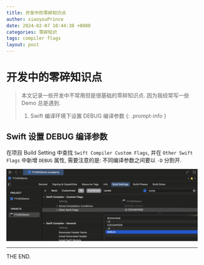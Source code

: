```yaml
---
title: 开发中的零碎知识点
auther: xiaoyouPrince
date: 2024-02-07 10:44:38 +0800
categories: 零碎知识
tags: compiler flags
layout: post
---
```


# 开发中的零碎知识点

> 本文记录一些开发中不常用但是很基础的零碎知识点. 因为我经常写一些 Demo 总是遇到.
> 1. Swift 编译环境下设置 DEBUG 编译参数
> {: .prompt-info }

## Swift 设置 DEBUG 编译参数

在项目 Build Setting 中查找 `Swift Compiler Custom Flags`, 并在 `Other Swift Flags` 中新增 `DEBUG` 属性, 需要注意的是: 不同编译参数之间要以 `-D` 分割开.

![swift-debug](/media/零碎知识/swift_debug.jpg)

-----
THE END. 






